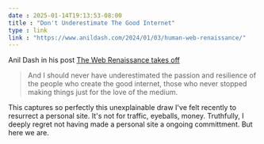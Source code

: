 ```yaml
--- 
date : 2025-01-14T19:13:53-08:00
title : "Don't Underestimate The Good Internet"
type : link
link : "https://www.anildash.com/2024/01/03/human-web-renaissance/"
---
```


Anil Dash in his post [The Web Renaissance takes off](https://www.anildash.com/2024/01/03/human-web-renaissance/)

> And I should never have underestimated the passion and resilience of the people who create the good internet, those who never stopped making things just for the love of the medium.

This captures so perfectly this unexplainable draw I've felt recently to resurrect a personal site. It's not for traffic, eyeballs, money. Truthfully, I deeply regret not having made a personal site a ongoing committment. But here we are.
